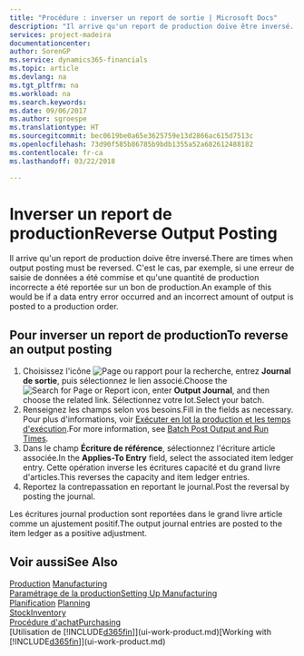```yaml
---
title: "Procédure : inverser un report de sortie | Microsoft Docs"
description: "Il arrive qu'un report de production doive être inversé. C'est le cas, par exemple, si une erreur de saisie de données a été commise et qu'une quantité de production incorrecte a été reportée sur un bon de production."
services: project-madeira
documentationcenter: 
author: SorenGP
ms.service: dynamics365-financials
ms.topic: article
ms.devlang: na
ms.tgt_pltfrm: na
ms.workload: na
ms.search.keywords: 
ms.date: 09/06/2017
ms.author: sgroespe
ms.translationtype: HT
ms.sourcegitcommit: bec0619be0a65e3625759e13d2866ac615d7513c
ms.openlocfilehash: 73d90f585b86785b9bdb1355a52a682612488182
ms.contentlocale: fr-ca
ms.lasthandoff: 03/22/2018

---
```

# <a name="reverse-output-posting"></a><span data-ttu-id="ff228-104">Inverser un report de production</span><span class="sxs-lookup"><span data-stu-id="ff228-104">Reverse Output Posting</span></span>
<span data-ttu-id="ff228-105">Il arrive qu'un report de production doive être inversé.</span><span class="sxs-lookup"><span data-stu-id="ff228-105">There are times when output posting must be reversed.</span></span> <span data-ttu-id="ff228-106">C'est le cas, par exemple, si une erreur de saisie de données a été commise et qu'une quantité de production incorrecte a été reportée sur un bon de production.</span><span class="sxs-lookup"><span data-stu-id="ff228-106">An example of this would be if a data entry error occurred and an incorrect amount of output is posted to a production order.</span></span>  

## <a name="to-reverse-an-output-posting"></a><span data-ttu-id="ff228-107">Pour inverser un report de production</span><span class="sxs-lookup"><span data-stu-id="ff228-107">To reverse an output posting</span></span>  
1.  <span data-ttu-id="ff228-108">Choisissez l'icône ![Page ou rapport pour la recherche](media/ui-search/search_small.png "icône Page ou rapport pour la recherche"), entrez **Journal de sortie**, puis sélectionnez le lien associé.</span><span class="sxs-lookup"><span data-stu-id="ff228-108">Choose the ![Search for Page or Report](media/ui-search/search_small.png "Search for Page or Report icon") icon, enter **Output Journal**, and then choose the related link.</span></span> <span data-ttu-id="ff228-109">Sélectionnez votre lot.</span><span class="sxs-lookup"><span data-stu-id="ff228-109">Select your batch.</span></span>  
2. <span data-ttu-id="ff228-110">Renseignez les champs selon vos besoins.</span><span class="sxs-lookup"><span data-stu-id="ff228-110">Fill in the fields as necessary.</span></span> <span data-ttu-id="ff228-111">Pour plus d'informations, voir [Exécuter en lot la production et les temps d'exécution](production-how-to-post-output-quantity.md).</span><span class="sxs-lookup"><span data-stu-id="ff228-111">For more information, see [Batch Post Output and Run Times](production-how-to-post-output-quantity.md).</span></span>
3.  <span data-ttu-id="ff228-112">Dans le champ **Écriture de référence**, sélectionnez l'écriture article associée.</span><span class="sxs-lookup"><span data-stu-id="ff228-112">In the **Applies-To Entry** field, select the associated item ledger entry.</span></span> <span data-ttu-id="ff228-113">Cette opération inverse les écritures capacité et du grand livre d'articles.</span><span class="sxs-lookup"><span data-stu-id="ff228-113">This reverses the capacity and item ledger entries.</span></span>  
4. <span data-ttu-id="ff228-114">Reportez la contrepassation en reportant le journal.</span><span class="sxs-lookup"><span data-stu-id="ff228-114">Post the reversal by posting the journal.</span></span>  

<span data-ttu-id="ff228-115">Les écritures journal production sont reportées dans le grand livre article comme un ajustement positif.</span><span class="sxs-lookup"><span data-stu-id="ff228-115">The output journal entries are posted to the item ledger as a positive adjustment.</span></span>  

## <a name="see-also"></a><span data-ttu-id="ff228-116">Voir aussi</span><span class="sxs-lookup"><span data-stu-id="ff228-116">See Also</span></span>  
 <span data-ttu-id="ff228-117">[Production](production-manage-manufacturing.md)  </span><span class="sxs-lookup"><span data-stu-id="ff228-117">[Manufacturing](production-manage-manufacturing.md)  </span></span>  
 [<span data-ttu-id="ff228-118">Paramétrage de la production</span><span class="sxs-lookup"><span data-stu-id="ff228-118">Setting Up Manufacturing</span></span>](production-configure-production-processes.md)  
 <span data-ttu-id="ff228-119">[Planification](production-planning.md)    </span><span class="sxs-lookup"><span data-stu-id="ff228-119">[Planning](production-planning.md)    </span></span>  
 [<span data-ttu-id="ff228-120">Stock</span><span class="sxs-lookup"><span data-stu-id="ff228-120">Inventory</span></span>](inventory-manage-inventory.md)  
 [<span data-ttu-id="ff228-121">Procédure d'achat</span><span class="sxs-lookup"><span data-stu-id="ff228-121">Purchasing</span></span>](purchasing-manage-purchasing.md)  
 <span data-ttu-id="ff228-122">[Utilisation de [!INCLUDE[d365fin](includes/d365fin_md.md)]](ui-work-product.md)</span><span class="sxs-lookup"><span data-stu-id="ff228-122">[Working with [!INCLUDE[d365fin](includes/d365fin_md.md)]](ui-work-product.md)</span></span>  

